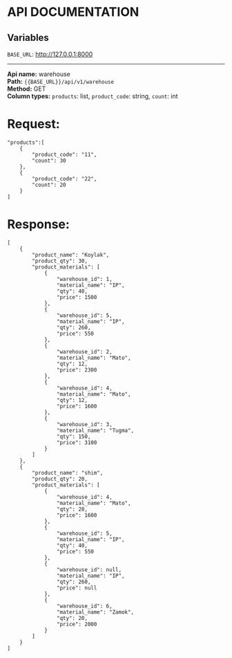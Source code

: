 API DOCUMENTATION
====
## Variables

`BASE_URL`: http://127.0.0.1:8000

------

**Api name:** warehouse<br/>
**Path:** `{{BASE_URL}}/api/v1/warehouse`<br/>
**Method:** GET<br/>
**Column types:** `products`: list, `product_code`: string, `count`: int

# Request: #
 
    "products":[
        {
            "product_code": "11",
            "count": 30
        },
        {
            "product_code": "22",
            "count": 20
        }
    ]
# Response: #
    [
        {
            "product_name": "Koylak",
            "product_qty": 30,
            "product_materials": [
                {
                    "warehouse_id": 1,
                    "material_name": "IP",
                    "qty": 40,
                    "price": 1500
                },
                {
                    "warehouse_id": 5,
                    "material_name": "IP",
                    "qty": 260,
                    "price": 550
                },
                {
                    "warehouse_id": 2,
                    "material_name": "Mato",
                    "qty": 12,
                    "price": 2300
                },
                {
                    "warehouse_id": 4,
                    "material_name": "Mato",
                    "qty": 12,
                    "price": 1600
                },
                {
                    "warehouse_id": 3,
                    "material_name": "Tugma",
                    "qty": 150,
                    "price": 3100
                }
            ]
        },
        {
            "product_name": "shim",
            "product_qty": 20,
            "product_materials": [
                {
                    "warehouse_id": 4,
                    "material_name": "Mato",
                    "qty": 28,
                    "price": 1600
                },
                {
                    "warehouse_id": 5,
                    "material_name": "IP",
                    "qty": 40,
                    "price": 550
                },
                {
                    "warehouse_id": null,
                    "material_name": "IP",
                    "qty": 260,
                    "price": null
                },
                {
                    "warehouse_id": 6,
                    "material_name": "Zamok",
                    "qty": 20,
                    "price": 2000
                }
            ]
        }
    ]
